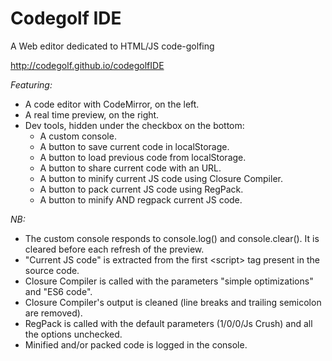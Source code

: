 Codegolf IDE
===

A Web editor dedicated to HTML/JS code-golfing

http://codegolf.github.io/codegolfIDE

*Featuring:*

- A code editor with CodeMirror, on the left.
- A real time preview, on the right.
- Dev tools, hidden under the checkbox on the bottom:
  - A custom console.
  - A button to save current code in localStorage.
  - A button to load previous code from localStorage.
  - A button to share current code with an URL.
  - A button to minify current JS code using Closure Compiler.
  - A button to pack current JS code using RegPack.
  - A button to minify AND regpack current JS code.
  
*NB:*

- The custom console responds to console.log() and console.clear(). It is cleared before each refresh of the preview.
- "Current JS code" is extracted from the first &lt;script> tag present in the source code.
- Closure Compiler is called with the parameters "simple optimizations" and "ES6 code".
- Closure Compiler's output is cleaned (line breaks and trailing semicolon are removed).
- RegPack is called with the default parameters (1/0/0/Js Crush) and all the options unchecked.
- Minified and/or packed code is logged in the console.

